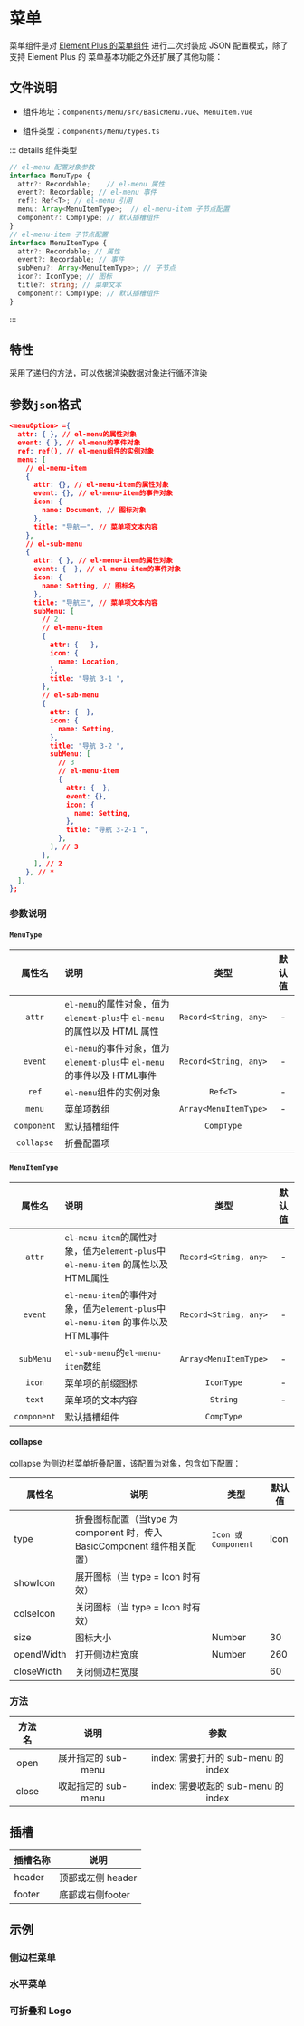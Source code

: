 # 菜单

菜单组件是对 [Element Plus 的菜单组件](https://element-plus.org/zh-CN/component/menu.html) 进行二次封装成 JSON 配置模式，除了支持 Element Plus 的 菜单基本功能之外还扩展了其他功能：

## 文件说明

- 组件地址：`components/Menu/src/BasicMenu.vue`、`MenuItem.vue`

- 组件类型：`components/Menu/types.ts`

::: details 组件类型

```typescript
// el-menu 配置对象参数
interface MenuType {
  attr?: Recordable;    // el-menu 属性
  event?: Recordable; // el-menu 事件
  ref?: Ref<T>; // el-menu 引用
  menu: Array<MenuItemType>;  // el-menu-item 子节点配置
  component?: CompType; // 默认插槽组件
}
// el-menu-item 子节点配置
interface MenuItemType {
  attr?: Recordable; // 属性
  event?: Recordable; // 事件
  subMenu?: Array<MenuItemType>; // 子节点
  icon?: IconType; // 图标
  title?: string; // 菜单文本
  component?: CompType; // 默认插槽组件
}

```

:::

## 特性

采用了递归的方法，可以依据渲染数据对象进行循环渲染

##  参数`json`格式

  ```json
  <menuOption> ={
    attr: { }, // el-menu的属性对象
    event: { }, // el-menu的事件对象
    ref: ref(), // el-menu组件的实例对象
    menu: [
      // el-menu-item
      {
        attr: {}, // el-menu-item的属性对象
        event: {}, // el-menu-item的事件对象
        icon: {
          name: Document, // 图标对象
        },
        title: "导航一", // 菜单项文本内容
      },
      // el-sub-menu
      {
        attr: { }, // el-menu-item的属性对象
        event: {  }, // el-menu-item的事件对象
        icon: {
          name: Setting, // 图标名
        },
        title: "导航三", // 菜单项文本内容
        subMenu: [
          // 2
          // el-menu-item
          {
            attr: {   },
            icon: {
              name: Location,
            },
            title: "导航 3-1 ",
          },
          // el-sub-menu
          {
            attr: {  },
            icon: {
              name: Setting,
            },
            title: "导航 3-2 ",
            subMenu: [
              // 3
              // el-menu-item
              {
                attr: {  },
                event: {},
                icon: {
                  name: Setting,
                },
                title: "导航 3-2-1 ",
              },
            ], // 3
          },
        ], // 2
      }, // *
    ],
  };
  ```

###  参数说明

#### `MenuType`

| 属性名  |                             说明                             |         类型          | 默认值 |
| :-----: | :----------------------------------------------------------- | :-------------------: | :----: |
|  `attr` | `el-menu`的属性对象，值为`element-plus`中 `el-menu` 的属性以及 HTML 属性 | `Record<String, any>` |   -    |
|  `event`  | `el-menu`的事件对象，值为`element-plus`中 `el-menu` 的事件以及 HTML事件 | `Record<String, any>` |   -    |
|   `ref`   |                   `el-menu`组件的实例对象                    |       `Ref<T>`        |   -    |
| `menu` |                          菜单项数组                          | `Array<MenuItemType>` |   -    |
| `component` | 默认插槽组件 | `CompType` |  |
| `collapse` | 折叠配置项 |  | |

#### `MenuItemType`

| 属性名  |                             说明                             |         类型          | 默认值 |
| :-----: | :----------------------------------------------------------- | :-------------------: | :----: |
|  `attr` | `el-menu-item`的属性对象，值为`element-plus`中 `el-menu-item` 的属性以及 HTML属性 | `Record<String, any>` |   -    |
|  `event`  | `el-menu-item`的事件对象，值为`element-plus`中 `el-menu-item` 的事件以及 HTML事件 | `Record<String, any>` |   -    |
| `subMenu` |              `el-sub-menu`的`el-menu-item`数组               | `Array<MenuItemType>` |   -    |
|  `icon` |                       菜单项的前缀图标                       |      `IconType`       |   -    |
|  `text` |                       菜单项的文本内容                       |       `String`        |   -    |
| `component` | 默认插槽组件 | `CompType` |  |

#### **collapse**

collapse 为侧边栏菜单折叠配置，该配置为对象，包含如下配置：

| 属性名     | 说明                                                         | 类型                | 默认值 |
| ---------- | ------------------------------------------------------------ | ------------------- | ------ |
| type       | 折叠图标配置（当type 为 component 时，传入 BasicComponent 组件相关配置） | `Icon 或 Component` | Icon   |
| showIcon   | 展开图标（当 type = Icon 时有效）                            |                     |        |
| colseIcon  | 关闭图标（当 type = Icon 时有效）                            |                     |        |
| size       | 图标大小                                                     | Number              | 30     |
| opendWidth | 打开侧边栏宽度                                               | Number              | 260    |
| closeWidth | 关闭侧边栏宽度                                               |                     | 60     |



### 方法

| 方法名 |        说明         |                参数                 |
| :----: | :-----------------: | :---------------------------------: |
|  open  | 展开指定的 sub-menu | index: 需要打开的 sub-menu 的 index |
| close  | 收起指定的 sub-menu | index: 需要收起的 sub-menu 的 index |

## 插槽

| 插槽名称 | 说明              |
| -------- | ----------------- |
| header   | 顶部或左侧 header |
| footer   | 底部或右侧footer  |



## 示例

### 侧边栏菜单

<xw-demo
    demo-height="550px"
    source-code="element-plus:::menu/menu-demo"
/>

### 水平菜单

<xw-demo
    demo-height="550px"
    source-code="element-plus:::menu/menu-horizontal-demo"
/>

### 可折叠和 Logo 

<xw-demo
    demo-height="550px"
    source-code="element-plus:::menu/menu-collapse-demo"
/>
